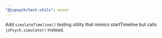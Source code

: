 ```yaml
---
"@jspsych/test-utils": minor
---
```


Add `simulateTimeline()` testing utility that mimics startTimeline but calls `jsPsych.simulate()` instead.
